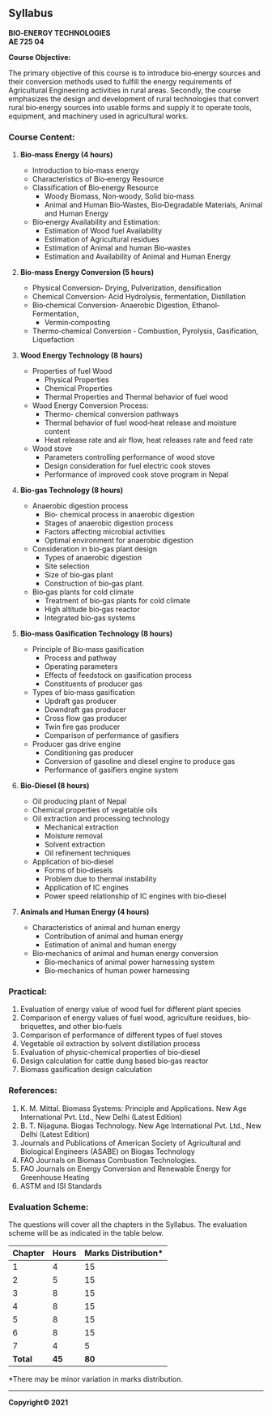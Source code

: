 ## Syllabus

**BIO‐ENERGY TECHNOLOGIES<br>
AE 725 04**

**Course Objective:** 

The primary objective of this course is to introduce bio‐energy sources and their conversion methods used to fulfill the energy requirements of Agricultural Engineering activities in rural areas. Secondly, the course emphasizes the design and development of rural technologies that convert rural bio‐energy sources into usable forms and supply it to operate tools, equipment, and machinery used in agricultural works. 

### Course Content:

1. **Bio‐mass Energy (4 hours)**
    * Introduction to bio‐mass energy
    * Characteristics of Bio‐energy Resource
    * Classification of Bio‐energy Resource
        * Woody Biomass, Non‐woody, Solid bio‐mass
        * Animal and Human Bio‐Wastes, Bio‐Degradable Materials, Animal and Human Energy
    * Bio‐energy Availability and Estimation:
        * Estimation of Wood fuel Availability
        * Estimation of Agricultural residues
        * Estimation of Animal and human Bio‐wastes
        * Estimation and Availability of Animal and Human Energy

2. **Bio‐mass Energy Conversion (5 hours)**
    * Physical Conversion‐ Drying, Pulverization, densification
    * Chemical Conversion‐ Acid Hydrolysis, fermentation, Distillation
    * Bio‐chemical Conversion‐ Anaerobic Digestion, Ethanol‐Fermentation,
        * Vermin‐composting
    * Thermo‐chemical Conversion ‐ Combustion, Pyrolysis, Gasification, Liquefaction

3. **Wood Energy Technology (8 hours)**
    * Properties of fuel Wood
        * Physical Properties
        * Chemical Properties
        * Thermal Properties and Thermal behavior of fuel wood
    * Wood Energy Conversion Process:
        * Thermo‐ chemical conversion pathways
        * Thermal behavior of fuel wood‐heat release and moisture content
        * Heat release rate and air flow, heat releases rate and feed rate
    * Wood stove
        * Parameters controlling performance of wood stove
        * Design consideration for fuel electric cook stoves
        * Performance of improved cook stove program in Nepal

4. **Bio-gas Technology (8 hours)**
    * Anaerobic digestion process
        * Bio‐ chemical process in anaerobic digestion
        * Stages of anaerobic digestion process
        * Factors affecting microbial activities
        * Optimal environment for anaerobic digestion
    * Consideration in bio‐gas plant design
        * Types of anaerobic digestion
        * Site selection
        * Size of bio‐gas plant
        * Construction of bio‐gas plant.
    * Bio‐gas plants for cold climate
        * Treatment of bio‐gas plants for cold climate
        * High altitude bio‐gas reactor
        * Integrated bio‐gas systems

5. **Bio-mass Gasification Technology (8 hours)**
    * Principle of Bio‐mass gasification 
        * Process and pathway
        * Operating parameters
        * Effects of feedstock on gasification process
        * Constituents of producer gas
    * Types of bio‐mass gasification
        * Updraft gas producer
        * Downdraft gas producer
        * Cross flow gas producer
        * Twin fire gas producer
        * Comparison of performance of gasifiers
    * Producer gas drive engine
        * Conditioning gas producer
        * Conversion of gasoline and diesel engine to produce gas
        * Performance of gasifiers engine system

6. **Bio‐Diesel (8 hours)**
    * Oil producing plant of Nepal
    * Chemical properties of vegetable oils
    * Oil extraction and processing technology
        * Mechanical extraction
        * Moisture removal
        * Solvent extraction
        * Oil refinement techniques
    * Application of bio‐diesel
        * Forms of bio‐diesels
        * Problem due to thermal instability
        * Application of IC engines
        * Power speed relationship of IC engines with bio‐diesel

7. **Animals and Human Energy (4 hours)**
    * Characteristics of animal and human energy
        * Contribution of animal and human energy
        * Estimation of animal and human energy
    * Bio‐mechanics of animal and human energy conversion
        * Bio‐mechanics of animal power harnessing system
        * Bio‐mechanics of human power harnessing

### Practical:

1. Evaluation of energy value of wood fuel for different plant species
2. Comparison of energy values of fuel wood, agriculture residues, bio‐briquettes, and other bio‐fuels
3. Comparison of performance of different types of fuel stoves
4. Vegetable oil extraction by solvent distillation process
5. Evaluation of physic‐chemical properties of bio‐diesel
6. Design calculation for cattle dung based bio‐gas reactor
7. Biomass gasification design calculation

### References:

1. K. M. Mittal. Biomass Systems: Principle and Applications. New Age International Pvt. Ltd., New Delhi (Latest Edition)
2. B. T. Nijaguna. Biogas Technology. New Age International Pvt. Ltd., New Delhi (Latest Edition)
3. Journals and Publications of American Society of Agricultural and Biological Engineers (ASABE) on Biogas Technology
4. FAO Journals on Biomass Combustion Technologies.
5. FAO Journals on Energy Conversion and Renewable Energy for Greenhouse Heating
6. ASTM and ISI Standards

### Evaluation Scheme:

The questions will cover all the chapters in the Syllabus. The evaluation scheme will be as indicated in the table below.

| Chapter | Hours | Marks Distribution* |
|---|---|---|
| 1 | 4 | 15 |
| 2 | 5 | 15 |
| 3 | 8 | 15 |
| 4 | 8 | 15 |
| 5 | 8 | 15 |
| 6 | 8 | 15 |
| 7 | 4 | 5 |
| **Total** | **45** | **80** |

*There may be minor variation in marks distribution.

---

**Copyright&copy; 2021** 

